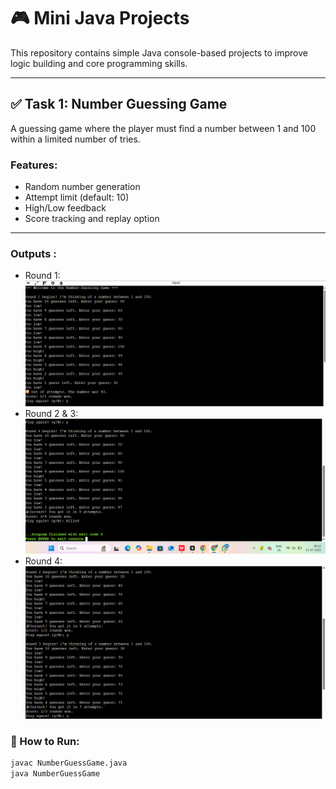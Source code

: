 # 🎮 Mini Java Projects

This repository contains simple Java console-based projects to improve logic building and core programming skills.

---

## ✅ Task 1: Number Guessing Game

A guessing game where the player must find a number between 1 and 100 within a limited number of tries.

### Features:
- Random number generation
- Attempt limit (default: 10)
- High/Low feedback
- Score tracking and replay option

---
### Outputs :
- Round 1:
![Round 1](image1.png)
- Round 2 & 3:
![Round 2 & 3](image2.png)
- Round 4:
![Round 4](image3.png)
### 🚀 How to Run:
```bash
javac NumberGuessGame.java
java NumberGuessGame

